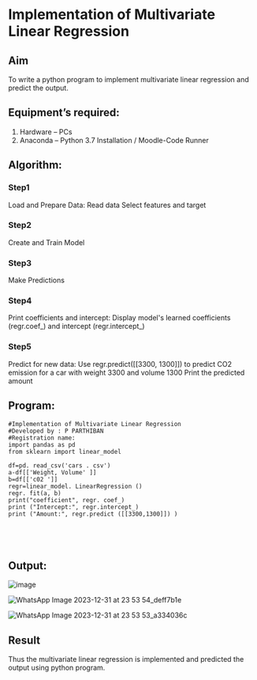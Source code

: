 # Implementation of Multivariate Linear Regression
## Aim
To write a python program to implement multivariate linear regression and predict the output.
## Equipment’s required:
1.	Hardware – PCs
2.	Anaconda – Python 3.7 Installation / Moodle-Code Runner
## Algorithm:
### Step1
Load and Prepare Data:
Read data
Select features and target
### Step2
Create and Train Model

### Step3
Make Predictions
### Step4
Print coefficients and intercept:
Display model's learned coefficients (regr.coef_) and intercept (regr.intercept_)

### Step5
Predict for new data:
Use regr.predict([[3300, 1300]]) to predict CO2 emission for a car with weight 3300 and volume 1300
Print the predicted amount
## Program:
```
#Implementation of Multivariate Linear Regression
#Developed by : P PARTHIBAN
#Registration name:
import pandas as pd
from sklearn import linear_model

df=pd. read_csv('cars . csv')
a-df[['Weight, Volume' ]]
b=df[['c02 ']]
regr=linear_model. LinearRegression ()
regr. fit(a, b)
print("coefficient", regr. coef_)
print ("Intercept:", regr.intercept_)
print ("Amount:", regr.predict ([[3300,1300]]) )





```
## Output:
![image](https://github.com/23007965/Multivariate-Linear-Regression/assets/138971238/aecb823e-1acd-4c9b-88cc-5eb020ebc325)


![WhatsApp Image 2023-12-31 at 23 53 54_deff7b1e](https://github.com/23007965/Multivariate-Linear-Regression/assets/138971238/1cbd28ca-c5ea-497e-bc56-a9dbbd1ce17e)


![WhatsApp Image 2023-12-31 at 23 53 53_a334036c](https://github.com/23007965/Multivariate-Linear-Regression/assets/138971238/dff71da2-82f1-4be0-8576-3c25c54438f1)



## Result
Thus the multivariate linear regression is implemented and predicted the output using python program.
